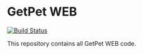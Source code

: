 # GetPet WEB

[![Build Status](https://travis-ci.org/GotPet/getpet-web.svg?branch=master)](https://travis-ci.org/zinaukarenku/zkr-platform)

This repository contains all GetPet WEB code. 